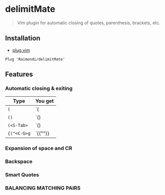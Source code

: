 # delimitMate

> Vim plugin for automatic closing of quotes, parenthesis, brackets, etc.

## Installation

- [plug.vim](https://github.com/junegunn/vim-plug)

```vim
Plug 'Raimondi/delimitMate'
```

## Features

### Automatic closing & exiting

| Type        | You get   |
| ----------- | --------- |
| `(`         | `(|)`     |
| `()`        | `()|`     |
| `(<S-Tab>`  | `()|`     |
| `{("<C-G>g` | `{("")}|` |

### Expansion of space and CR

### Backspace

### Smart Quotes

### BALANCING MATCHING PAIRS

